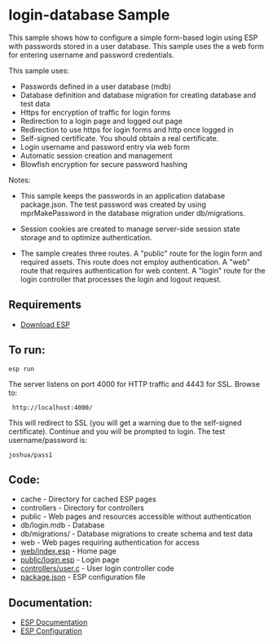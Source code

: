 login-database Sample
===

This sample shows how to configure a simple form-based login using ESP with passwords stored
in a user database. This sample uses the a web form for entering username and password credentials.

This sample uses:

* Passwords defined in a user database (mdb)
* Database definition and database migration for creating database and test data
* Https for encryption of traffic for login forms
* Redirection to a login page and logged out page
* Redirection to use https for login forms and http once logged in
* Self-signed certificate. You should obtain a real certificate.
* Login username and password entry via web form
* Automatic session creation and management
* Blowfish encryption for secure password hashing

Notes:
* This sample keeps the passwords in an application database package.json. The test password was created 
    by using mprMakePassword in the database migration under db/migrations.

* Session cookies are created to manage server-side session state storage and to optimize authentication.

* The sample creates three routes. A "public" route for the login form and required assets. This route
    does not employ authentication. A "web" route that requires authentication for web content. A
    "login" route for the login controller that processes the login and logout request.

Requirements
---
* [Download ESP](https://embedthis.com/esp/download.html)

To run:
---
    esp run

The server listens on port 4000 for HTTP traffic and 4443 for SSL. Browse to: 
 
     http://localhost:4000/

This will redirect to SSL (you will get a warning due to the self-signed certificate).
Continue and you will be prompted to login. The test username/password is:

    joshua/pass1

Code:
---
* cache - Directory for cached ESP pages
* controllers - Directory for controllers
* public - Web pages and resources accessible without authentication
* db/login.mdb - Database
* db/migrations/ - Database migrations to create schema and test data
* web - Web pages requiring authentication for access
* [web/index.esp](web/index.esp) - Home page
* [public/login.esp](public/login.esp) - Login page
* [controllers/user.c](controllers/user.c) - User login controller code
* [package.json](package.json) - ESP configuration file

Documentation:
---

* [ESP Documentation](https://embedthis.com/esp/doc/index.html)
* [ESP Configuration](https://embedthis.com/esp/doc/users/config.html)
